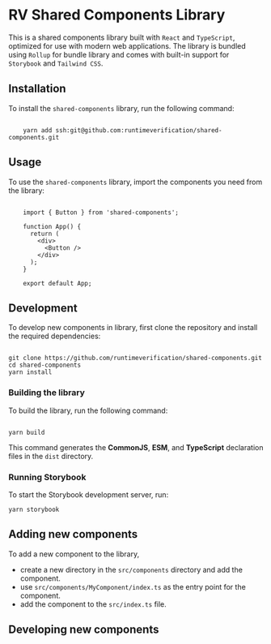 # RV Shared Components Library

This is a shared components library built with `React` and `TypeScript`, optimized for use with modern web applications.
The library is bundled using `Rollup` for bundle library and comes with built-in support for `Storybook`
and `Tailwind CSS`.

## Installation

To install the `shared-components` library, run the following command:

```

    yarn add ssh:git@github.com:runtimeverification/shared-components.git

```

## Usage

To use the `shared-components` library, import the components you need from the library:

```

    import { Button } from 'shared-components';

    function App() {
      return (
        <div>
          <Button />
        </div>
      );
    }
    
    export default App;

```

## Development

To develop new components in library, first clone the repository and install the required dependencies:

```

git clone https://github.com/runtimeverification/shared-components.git
cd shared-components
yarn install

```

### Building the library

To build the library, run the following command:

```

yarn build

```

This command generates the **CommonJS**, **ESM**, and **TypeScript** declaration files in the `dist` directory.

### Running Storybook

To start the Storybook development server, run:

```
yarn storybook
```




## Adding new components

To add a new component to the library, 
- create a new directory in the `src/components` directory and add the component. 
- use `src/components/MyComponent/index.ts` as the entry point for the component.
- add the component to the `src/index.ts` file.



## Developing new components

